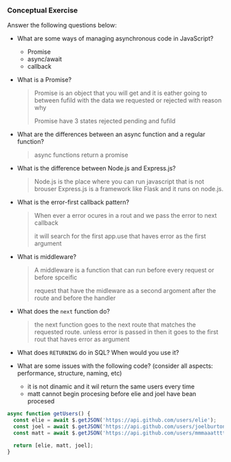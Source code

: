 ### Conceptual Exercise

Answer the following questions below:

- What are some ways of managing asynchronous code in JavaScript?
  * Promise
  * async/await
  * callback
- What is a Promise?
  > Promise is an object that you will get and it is eather going to between
  > fufild with the data we requested or rejected with reason why 
  >
  > Promise have 3 states rejected pending and fufild
- What are the differences between an async function and a regular function?
  > async functions return a promise
- What is the difference between Node.js and Express.js?
  > Node.js is the place where you can run javascript that is not brouser
  > Express.js is a framework like Flask and it runs on node.js.
- What is the error-first callback pattern?
  > When ever a error ocures in a rout and we pass the error to next callback
  >
  > it will search for the first app.use that haves error as  the first argument
- What is middleware?
  > A middleware is a function that can run before every request or before spceific
  >
  > request that have the midleware as a second argoment after the route and before the handler
- What does the `next` function do?
  > the next function goes to the next route that matches the requested route.
  > unless error is passed in then it goes to the first rout that haves error as argument
- What does `RETURNING` do in SQL? When would you use it?

- What are some issues with the following code? (consider all aspects: performance, structure, naming, etc)
  * it is not dinamic and it wil return the same users every time
  * matt cannot begin procesing before elie and joel have bean procesed
```js
async function getUsers() {
  const elie = await $.getJSON('https://api.github.com/users/elie');
  const joel = await $.getJSON('https://api.github.com/users/joelburton');
  const matt = await $.getJSON('https://api.github.com/users/mmmaaatttttt');

  return [elie, matt, joel];
}
```
